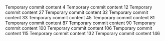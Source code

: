 Temporary commit content 4
Temporary commit content 12
Temporary commit content 27
Temporary commit content 32
Temporary commit content 33
Temporary commit content 45
Temporary commit content 81
Temporary commit content 87
Temporary commit content 90
Temporary commit content 100
Temporary commit content 106
Temporary commit content 115
Temporary commit content 132
Temporary commit content 146
